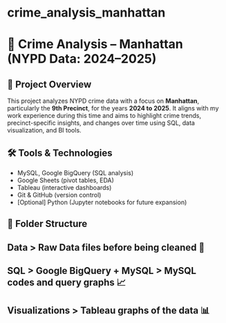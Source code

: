 # crime_analysis_manhattan

# 🚓 Crime Analysis – Manhattan (NYPD Data: 2024–2025)

## 📌 Project Overview

This project analyzes NYPD crime data with a focus on **Manhattan**, particularly the **9th Precinct**, for the years **2024 to 2025**. It aligns with my work experience during this time and aims to highlight crime trends, precinct-specific insights, and changes over time using SQL, data visualization, and BI tools.

## 🛠 Tools & Technologies
- MySQL, Google BigQuery (SQL analysis)
- Google Sheets (pivot tables, EDA)
- Tableau (interactive dashboards)
- Git & GitHub (version control)
- [Optional] Python (Jupyter notebooks for future expansion)

## 📁 Folder Structure
## Data > Raw Data files before being cleaned 🧼
## SQL > Google BigQuery + MySQL > MySQL codes and query graphs 📈
## Visualizations > Tableau graphs of the data 📊
